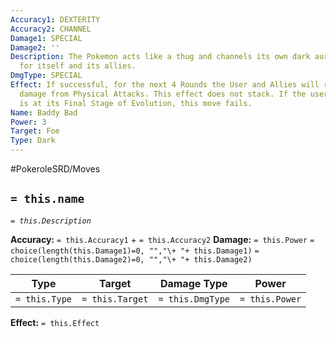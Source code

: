 ```yaml
---
Accuracy1: DEXTERITY
Accuracy2: CHANNEL
Damage1: SPECIAL
Damage2: ''
Description: The Pokemon acts like a thug and channels its own dark aura as protection
  for itself and its allies.
DmgType: SPECIAL
Effect: If successful, for the next 4 Rounds the User and Allies will receive 1 less
  damage from Physical Attacks. This effect does not stack. If the user of this Move
  is at its Final Stage of Evolution, this move fails.
Name: Baddy Bad
Power: 3
Target: Foe
Type: Dark
---
```


#PokeroleSRD/Moves

## `= this.name` 
*`= this.Description`*

**Accuracy:** `= this.Accuracy1` + `= this.Accuracy2`
**Damage:** `= this.Power` `= choice(length(this.Damage1)=0, "","\+ "+ this.Damage1)` `= choice(length(this.Damage2)=0, "","\+ "+ this.Damage2)`

| Type          | Target          | Damage Type          | Power          |
| ------------- | --------------- | ---------------- | -------------- |
| `= this.Type` | `= this.Target` | `= this.DmgType` | `= this.Power` | 

**Effect:** `= this.Effect`